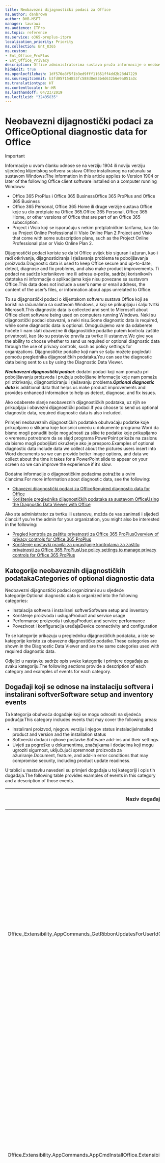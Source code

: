 ```yaml
---
title: Neobavezni dijagnostički podaci za Office
ms.author: danbrown
author: DHB-MSFT
manager: laurawi
ms.audience: ITPro
ms.topic: reference
ms.service: o365-proplus-itpro
localization_priority: Priority
ms.collection: Ent_O365
ms.custom:
- Ent_Office_ProPlus
- Ent_Office_Privacy
description: Office administratorima sustava pruža informacije o neobaveznim dijagnostičkim podacima u sustavu Office, uključujući primjere događaja.
hideEdit: true
ms.openlocfilehash: 1df576e8f5f1b3ed9fff11651ff4dd2b28d47229
ms.sourcegitcommit: b3fd057154853fc588d0e83b4d632b6e9a051a3c
ms.translationtype: HT
ms.contentlocale: hr-HR
ms.lasthandoff: 04/23/2019
ms.locfileid: "32435835"
---
```

# <a name="optional-diagnostic-data-for-office"></a><span data-ttu-id="7c516-103">Neobavezni dijagnostički podaci za Office</span><span class="sxs-lookup"><span data-stu-id="7c516-103">Optional diagnostic data for Office</span></span>

> [!IMPORTANT]
> <span data-ttu-id="7c516-104">Informacije u ovom članku odnose se na verziju 1904 ili noviju verziju sljedećeg klijentskog softvera sustava Office instaliranog na računalu sa sustavom Windows:</span><span class="sxs-lookup"><span data-stu-id="7c516-104">The information in this article applies to Version 1904 or later of the following Office client software installed on a computer running Windows:</span></span>
> - <span data-ttu-id="7c516-105">Office 365 ProPlus i Office 365 Business</span><span class="sxs-lookup"><span data-stu-id="7c516-105">Office 365 ProPlus and Office 365 Business</span></span>
> - <span data-ttu-id="7c516-106">Office 365 Personal, Office 365 Home ili druge verzije sustava Office koje su dio pretplate na Office 365.</span><span class="sxs-lookup"><span data-stu-id="7c516-106">Office 365 Personal, Office 365 Home, or other versions of Office that are part of an Office 365 subscription.</span></span>
> - <span data-ttu-id="7c516-107">Project i Visio koji se isporučuju s nekim pretplatničkim tarifama, kao što su Project Online Professional ili Visio Online Plan 2.</span><span class="sxs-lookup"><span data-stu-id="7c516-107">Project and Visio that come with some subscription plans, such as the Project Online Professional plan or Visio Online Plan 2.</span></span>

<span data-ttu-id="7c516-108">Dijagnostički podaci koriste se da bi Office uvijek bio siguran i ažuran, kao i radi otkrivanja, dijagnosticiranja i rješavanja problema te poboljšavanja proizvoda.</span><span class="sxs-lookup"><span data-stu-id="7c516-108">Diagnostic data is used to keep Office secure and up-to-date, detect, diagnose and fix problems, and also make product improvements.</span></span> <span data-ttu-id="7c516-109">Ti podaci ne sadrže korisnikovo ime ili adresu e-pošte, sadržaj korisnikovih datoteka ni informacije o aplikacijama koje nisu povezane sa sustavom Office.</span><span class="sxs-lookup"><span data-stu-id="7c516-109">This data does not include a user’s name or email address, the content of the user’s files, or information about apps unrelated to Office.</span></span>

<span data-ttu-id="7c516-110">To su dijagnostički podaci o klijentskom softveru sustava Office koji se koristi na računalima sa sustavom Windows, a koji se prikupljaju i šalju tvrtki Microsoft.</span><span class="sxs-lookup"><span data-stu-id="7c516-110">This diagnostic data is collected and sent to Microsoft about Office client software being used on computers running Windows.</span></span> <span data-ttu-id="7c516-111">Neki su dijagnostički podaci obavezni, a neki nisu.</span><span class="sxs-lookup"><span data-stu-id="7c516-111">Some diagnostic data is required, while some diagnostic data is optional.</span></span> <span data-ttu-id="7c516-112">Omogućujemo vam da odaberete hoćete li nam slati obavezne ili dijagnostičke podatke putem kontrola zaštite privatnosti, kao što su postavke pravila za tvrtke ili ustanove.</span><span class="sxs-lookup"><span data-stu-id="7c516-112">We give you the ability to choose whether to send us required or optional diagnostic data through the use of privacy controls, such as policy settings for organizations.</span></span> <span data-ttu-id="7c516-113">Dijagnostičke podatke koji nam se šalju možete pogledati pomoću preglednika dijagnostičkih podataka.</span><span class="sxs-lookup"><span data-stu-id="7c516-113">You can see the diagnostic data being sent to us by using the Diagnostic Data Viewer.</span></span>

<span data-ttu-id="7c516-114">***Neobavezni dijagnostički podaci***: dodatni podaci koji nam pomažu pri poboljšavanju proizvoda i pružaju poboljšane informacije koje nam pomažu pri otkrivanju, dijagnosticiranju i rješavanju problema.</span><span class="sxs-lookup"><span data-stu-id="7c516-114">***Optional diagnostic data*** is additional data that helps us make product improvements and provides enhanced information to help us detect, diagnose, and fix issues.</span></span>

<span data-ttu-id="7c516-115">Ako odaberete slanje neobaveznih dijagnostičkih podataka, uz njih se prikupljaju i obavezni dijagnostički podaci.</span><span class="sxs-lookup"><span data-stu-id="7c516-115">If you choose to send us optional diagnostic data, required diagnostic data is also included.</span></span>

<span data-ttu-id="7c516-116">Primjeri neobaveznih dijagnostičkih podataka obuhvaćaju podatke koje prikupljamo o slikama koje korisnici umeću u dokumente programa Word da bismo mogli ponuditi bolje mogućnosti za slike te podatke koje prikupljamo o vremenu potrebnom da se slajd programa PowerPoint prikaže na zaslonu da bismo mogli poboljšati okruženje ako je presporo.</span><span class="sxs-lookup"><span data-stu-id="7c516-116">Examples of optional diagnostic data include data we collect about the pictures users insert into Word documents so we can provide better image options, and data we collect about the time it takes for a PowerPoint slide to appear on your screen so we can improve the experience if it’s slow.</span></span>

<span data-ttu-id="7c516-117">Dodatne informacije o dijagnostičkim podacima potražite u ovim člancima:</span><span class="sxs-lookup"><span data-stu-id="7c516-117">For more information about diagnostic data, see the following:</span></span>

- [<span data-ttu-id="7c516-118">Obavezni dijagnostički podaci za Office</span><span class="sxs-lookup"><span data-stu-id="7c516-118">Required diagnostic data for Office</span></span>](required-diagnostic-data.md)
- [<span data-ttu-id="7c516-119">Korištenje preglednika dijagnostičkih podataka sa sustavom Office</span><span class="sxs-lookup"><span data-stu-id="7c516-119">Using the Diagnostic Data Viewer with Office</span></span>](https://support.office.com/article/cf761ce9-d805-4c60-a339-4e07f3182855)

<span data-ttu-id="7c516-120">Ako ste administrator za tvrtku ili ustanovu, možda će vas zanimati i sljedeći članci:</span><span class="sxs-lookup"><span data-stu-id="7c516-120">If you’re the admin for your organization, you might also be interested in the following:</span></span>

- [<span data-ttu-id="7c516-121">Pregled kontrola za zaštitu privatnosti za Office 365 ProPlus</span><span class="sxs-lookup"><span data-stu-id="7c516-121">Overview of privacy controls for Office 365 ProPlus</span></span>](overview-privacy-controls.md)
- [<span data-ttu-id="7c516-122">Korištenje postavki pravila za upravljanje kontrolama za zaštitu privatnosti za Office 365 ProPlus</span><span class="sxs-lookup"><span data-stu-id="7c516-122">Use policy settings to manage privacy controls for Office 365 ProPlus</span></span>](manage-privacy-controls.md)

## <a name="categories-of-optional-diagnostic-data"></a><span data-ttu-id="7c516-123">Kategorije neobaveznih dijagnostičkih podataka</span><span class="sxs-lookup"><span data-stu-id="7c516-123">Categories of optional diagnostic data</span></span>

<span data-ttu-id="7c516-124">Neobavezni dijagnostički podaci organizirani su u sljedeće kategorije:</span><span class="sxs-lookup"><span data-stu-id="7c516-124">Optional diagnostic data is organized into the following categories:</span></span>

- <span data-ttu-id="7c516-125">Instalacija softvera i instalirani softver</span><span class="sxs-lookup"><span data-stu-id="7c516-125">Software setup and inventory</span></span>
- <span data-ttu-id="7c516-126">Korištenje proizvoda i usluga</span><span class="sxs-lookup"><span data-stu-id="7c516-126">Product and service usage</span></span>
- <span data-ttu-id="7c516-127">Performanse proizvoda i usluga</span><span class="sxs-lookup"><span data-stu-id="7c516-127">Product and service performance</span></span>
- <span data-ttu-id="7c516-128">Povezivost i konfiguracija uređaja</span><span class="sxs-lookup"><span data-stu-id="7c516-128">Device connectivity and configuration</span></span>

<span data-ttu-id="7c516-129">Te se kategorije prikazuju u pregledniku dijagnostičkih podataka, a iste se kategorije koriste za obavezne dijagnostičke podatke.</span><span class="sxs-lookup"><span data-stu-id="7c516-129">These categories are shown in the Diagnostic Data Viewer and are the same categories used with required diagnostic data.</span></span>

<span data-ttu-id="7c516-130">Odjeljci u nastavku sadrže opis svake kategorije i primjere događaja za svaku kategoriju.</span><span class="sxs-lookup"><span data-stu-id="7c516-130">The following sections provide a description of each category and examples of events for each category.</span></span>

## <a name="software-setup-and-inventory-events"></a><span data-ttu-id="7c516-131">Događaji koji se odnose na instalaciju softvera i instalirani softver</span><span class="sxs-lookup"><span data-stu-id="7c516-131">Software setup and inventory events</span></span>

<span data-ttu-id="7c516-132">Ta kategorija obuhvaća događaje koji se mogu odnositi na sljedeća područja:</span><span class="sxs-lookup"><span data-stu-id="7c516-132">This category includes events that may cover the following areas:</span></span>

- <span data-ttu-id="7c516-133">Instalirani proizvod, njegovu verziju i njegov status instalacije</span><span class="sxs-lookup"><span data-stu-id="7c516-133">Installed product and version and the installation status</span></span>
- <span data-ttu-id="7c516-134">Softverski dodaci i njihove postavke.</span><span class="sxs-lookup"><span data-stu-id="7c516-134">Software add-ins and their settings.</span></span>
- <span data-ttu-id="7c516-135">Uvjeti za pogreške u dokumentima, značajkama i dodacima koji mogu ugroziti sigurnost, uključujući spremnost proizvoda za ažuriranje.</span><span class="sxs-lookup"><span data-stu-id="7c516-135">Document, feature, and add-in error conditions that may compromise security, including product update readiness.</span></span>

<span data-ttu-id="7c516-136">U tablici u nastavku navedeni su primjeri događaja u toj kategoriji i opis tih događaja.</span><span class="sxs-lookup"><span data-stu-id="7c516-136">The following table provides examples of events in this category and a description of those events.</span></span>

| <span data-ttu-id="7c516-137">**Naziv događaja**</span><span class="sxs-lookup"><span data-stu-id="7c516-137">**Event name**</span></span>   | <span data-ttu-id="7c516-138">**Opis događaja**</span><span class="sxs-lookup"><span data-stu-id="7c516-138">**Event description**</span></span>  |
| ---- | ---- |
| <span data-ttu-id="7c516-139">Office\_Extensibility\_AppCommands\_GetRibbonUpdatesForUserId</span><span class="sxs-lookup"><span data-stu-id="7c516-139">Office\_Extensibility\_AppCommands\_GetRibbonUpdatesForUserId</span></span> | <span data-ttu-id="7c516-140">Taj događaj pokazuje ažurira li Word uspješno vrpcu u korisničkom sučelju programa Word kada korisnik promijeni identitet.</span><span class="sxs-lookup"><span data-stu-id="7c516-140">This event indicates whether Word successfully updates the Ribbon in the Word User Interface when the user changes their identity.</span></span> <span data-ttu-id="7c516-141">Taj događaj koristimo za otkrivanje pogrešne instalacije i drugih problema koji mogu utjecati na korisničko sučelje sustava Office.</span><span class="sxs-lookup"><span data-stu-id="7c516-141">We use this event to detect incorrect setup and other issues that would affect the Office user interface.</span></span> |
| <span data-ttu-id="7c516-142">Office.Extensibility.AppCommands.AppCmdInstall</span><span class="sxs-lookup"><span data-stu-id="7c516-142">Office.Extensibility.AppCommands.AppCmdInstall</span></span>   | <span data-ttu-id="7c516-143">Taj događaj nudi informacije o dodatku za Office koji je korisnik instalirao, uključujući ID aplikacije, međuverziju i verziju operacijskog sustava, uspješnost instalacije i trajanje instalacije.</span><span class="sxs-lookup"><span data-stu-id="7c516-143">This event provides information about the Office add-in that the user has installed, including app ID, operating system build and version, success of installation, and duration of install.</span></span>  |

## <a name="product-and-service-usage-events"></a><span data-ttu-id="7c516-144">Događaji koji se odnose na korištenje proizvoda i usluga</span><span class="sxs-lookup"><span data-stu-id="7c516-144">Product and service usage events</span></span>

<span data-ttu-id="7c516-145">Ta kategorija obuhvaća događaje koji se mogu odnositi na sljedeća područja:</span><span class="sxs-lookup"><span data-stu-id="7c516-145">This category includes events that may cover the following areas:</span></span>

- <span data-ttu-id="7c516-146">Uspješno funkcioniranje aplikacije.</span><span class="sxs-lookup"><span data-stu-id="7c516-146">Success of application functionality.</span></span> <span data-ttu-id="7c516-147">Ograničeno na otvaranje i zatvaranje aplikacije i dokumenata, uređivanje datoteka i zajedničko korištenje dokumenata (suradnju).</span><span class="sxs-lookup"><span data-stu-id="7c516-147">Limited to opening and closing of the application and documents, file editing, and file sharing (collaboration).</span></span>
- <span data-ttu-id="7c516-148">Utvrđivanje je li došlo do određenih događaja povezanih sa značajkama, kao što je pokretanje ili zaustavljanje, te utvrđivanje je li značajka pokrenuta.</span><span class="sxs-lookup"><span data-stu-id="7c516-148">Determination if specific feature events have occurred, such as start or stop, and if feature is running.</span></span>
- <span data-ttu-id="7c516-149">Značajke pristupačnosti u sustavu Office</span><span class="sxs-lookup"><span data-stu-id="7c516-149">Office accessibility features</span></span>

<span data-ttu-id="7c516-150">U tablici u nastavku navedeni su primjeri događaja u toj kategoriji i opis tih događaja.</span><span class="sxs-lookup"><span data-stu-id="7c516-150">The following table provides examples of events in this category and a description of those events.</span></span>

| <span data-ttu-id="7c516-151">**Naziv događaja**</span><span class="sxs-lookup"><span data-stu-id="7c516-151">**Event name**</span></span>   | <span data-ttu-id="7c516-152">**Opis događaja**</span><span class="sxs-lookup"><span data-stu-id="7c516-152">**Event description**</span></span>  |
| ------ | ------- |
| <span data-ttu-id="7c516-153">Office.Word.Commanding.Highlight</span><span class="sxs-lookup"><span data-stu-id="7c516-153">Office.Word.Commanding.Highlight</span></span>  | <span data-ttu-id="7c516-154">Taj događaj pokazuje da je Word izvršio naredbu za isticanje teksta.</span><span class="sxs-lookup"><span data-stu-id="7c516-154">This event indicates Word has executed the command to highlight text.</span></span> <span data-ttu-id="7c516-155">Taj događaj koristimo za otkrivanje pogrešaka u naredbi za označavanje teksta.</span><span class="sxs-lookup"><span data-stu-id="7c516-155">We use this event to detect errors in the text-highlight command.</span></span>  |
| <span data-ttu-id="7c516-156">Office.Translator.AddInLoaded</span><span class="sxs-lookup"><span data-stu-id="7c516-156">Office.Translator.AddInLoaded</span></span>   | <span data-ttu-id="7c516-157">Impulsni podaci koji pokazuju da je značajka prevoditelja uspješno učitana i prikazana.</span><span class="sxs-lookup"><span data-stu-id="7c516-157">A heartbeat to indicate that the translator feature has been loaded and rendered successfully.</span></span>  |
| <span data-ttu-id="7c516-158">Office.Graphics.InsertPictureCommandActivity</span><span class="sxs-lookup"><span data-stu-id="7c516-158">Office.Graphics.InsertPictureCommandActivity</span></span>  | <span data-ttu-id="7c516-159">Prati uspješnost ili neuspješnost značajke umetanja slike i prijavljuje pojedinosti o vrstama umetnutih slika i njihovu izvoru.</span><span class="sxs-lookup"><span data-stu-id="7c516-159">Tracks the success or failure of the Insert Picture feature, and also reports details of types of pictures inserted and from which source.</span></span>|
| <span data-ttu-id="7c516-160">Office.PowerPoint.PPT.Desktop.SummaryZoomInsertionRule</span><span class="sxs-lookup"><span data-stu-id="7c516-160">Office.PowerPoint.PPT.Desktop.SummaryZoomInsertionRule</span></span>   | <span data-ttu-id="7c516-161">Taj događaj utvrđuje ima li u dokumentu sekcija kada korisnik umeće skupni pregled te je li korisnik odabrao brisanje postojećih sekcija.</span><span class="sxs-lookup"><span data-stu-id="7c516-161">This event determines if there are any sections present in a document when the user is inserting Summary Zoom and if the user chooses to delete existing sections.</span></span> |
| <span data-ttu-id="7c516-162">Office.Security.SecureReaderHost.ProtectedViewValidation</span><span class="sxs-lookup"><span data-stu-id="7c516-162">Office.Security.SecureReaderHost.ProtectedViewValidation</span></span> | <span data-ttu-id="7c516-163">Prati kada je i zašto datoteka otvorena u zaštićenom prikazu.</span><span class="sxs-lookup"><span data-stu-id="7c516-163">Tracks when and why a file is opened in Protected View.</span></span> <span data-ttu-id="7c516-164">Koristi se za dijagnosticiranje stanja kada se zaštićeni prikaz nije mogao uspješno aktivirati da bi se provjerilo funkcionira li značajka ispravno.</span><span class="sxs-lookup"><span data-stu-id="7c516-164">Used to diagnose conditions where Protected View may not be correctly triggered to ensure the feature is working properly.</span></span> |

## <a name="product-and-service-performance-events"></a><span data-ttu-id="7c516-165">Događaji koji se odnose na performanse proizvoda i usluga</span><span class="sxs-lookup"><span data-stu-id="7c516-165">Product and service performance events</span></span>

<span data-ttu-id="7c516-166">Ta kategorija obuhvaća događaje koji se mogu odnositi na sljedeća područja:</span><span class="sxs-lookup"><span data-stu-id="7c516-166">This category includes events that may cover the following areas:</span></span>

- <span data-ttu-id="7c516-167">Neočekivana zatvaranja (rušenja) aplikacija i stanje aplikacije kada se to dogodi.</span><span class="sxs-lookup"><span data-stu-id="7c516-167">Unexpected application exits (crashes) and the state of the application when that happens.</span></span>
- <span data-ttu-id="7c516-168">Loše vrijeme odziva ili performanse u situacijama kao što su pokretanje aplikacije ili otvaranje datoteke.</span><span class="sxs-lookup"><span data-stu-id="7c516-168">Poor response time or performance for scenarios such as application start up or opening a file.</span></span>
- <span data-ttu-id="7c516-169">Pogreške u funkcioniranju značajke ili korisničkog okruženja.</span><span class="sxs-lookup"><span data-stu-id="7c516-169">Errors in functionality of a feature or user experience.</span></span>

<span data-ttu-id="7c516-170">U tablici u nastavku navedeni su primjeri događaja u toj kategoriji i opis tih događaja.</span><span class="sxs-lookup"><span data-stu-id="7c516-170">The following table provides examples of events in this category and a description of those events.</span></span>

| <span data-ttu-id="7c516-171">**Naziv događaja**</span><span class="sxs-lookup"><span data-stu-id="7c516-171">**Event name**</span></span>    | <span data-ttu-id="7c516-172">**Opis događaja**</span><span class="sxs-lookup"><span data-stu-id="7c516-172">**Event description**</span></span>   |
| --------------- | -------------- |
| <span data-ttu-id="7c516-173">Office\_Word\_Word\_CoreSaveTime100ns</span><span class="sxs-lookup"><span data-stu-id="7c516-173">Office\_Word\_Word\_CoreSaveTime100ns</span></span>     | <span data-ttu-id="7c516-174">Taj događaj bilježi performanse aktivnosti spremanja dokumenta u programu Word.</span><span class="sxs-lookup"><span data-stu-id="7c516-174">This event logs the performance of a document save activity by Word.</span></span> <span data-ttu-id="7c516-175">Taj događaj koristimo za otkrivanje pogrešaka i problema s performansama tijekom aktivnosti spremanja dokumenta u programu Word.</span><span class="sxs-lookup"><span data-stu-id="7c516-175">We use this event to detect errors and performance issues in the Word save document activity.</span></span>|
| <span data-ttu-id="7c516-176">Office.Identity.SignInForWamAccountAad</span><span class="sxs-lookup"><span data-stu-id="7c516-176">Office.Identity.SignInForWamAccountAad</span></span>  | <span data-ttu-id="7c516-177">Taj se događaj šalje kada se korisnik prijavi na račun za Azure Active Directory pomoću biblioteke upravitelja web-računa (Web Account Manager, WAM).</span><span class="sxs-lookup"><span data-stu-id="7c516-177">This event is sent when a user is signed in to an Azure Active Directory account with Web Account Manager (WAM) library.</span></span> <span data-ttu-id="7c516-178">Taj događaj šalje metapodatke kao što su AppName, AppVersion i ErrorCode ako događaj ne uspije.</span><span class="sxs-lookup"><span data-stu-id="7c516-178">This event sends metadata such as AppName, AppVersion, and ErrorCode if the event failed.</span></span> |
| <span data-ttu-id="7c516-179">Office.PowerPoint.PPT.Desktop.FileOpen.FirstSlideMasterThumbnailRenderTime</span><span class="sxs-lookup"><span data-stu-id="7c516-179">Office.PowerPoint.PPT.Desktop.FileOpen.FirstSlideMasterThumbnailRenderTime</span></span> | <span data-ttu-id="7c516-180">Taj događaj prikuplja podatke o vremenu potrebnom za prikaz minijature prve matrice slajda u programu PowerPoint.</span><span class="sxs-lookup"><span data-stu-id="7c516-180">This event collects the length of time it takes to render the first slide master thumbnail in PowerPoint.</span></span>  |
| <span data-ttu-id="7c516-181">Office.Extensibility.Diagnostics</span><span class="sxs-lookup"><span data-stu-id="7c516-181">Office.Extensibility.Diagnostics</span></span>   | <span data-ttu-id="7c516-182">Taj događaj nudi općenite dijagnostičke podatke za dodatke sustava Office, kao što su izvješća o rušenju radi otklanjanja pogrešaka.</span><span class="sxs-lookup"><span data-stu-id="7c516-182">This event provides general diagnostic information for Office add-ins, such as crash reports for debugging.</span></span>|

## <a name="device-connectivity-and-configuration-events"></a><span data-ttu-id="7c516-183">Događaji koji se odnose na povezivost i konfiguracija uređaja</span><span class="sxs-lookup"><span data-stu-id="7c516-183">Device connectivity and configuration events</span></span>

<span data-ttu-id="7c516-184">Ta kategorija obuhvaća događaje koji se mogu odnositi na sljedeća područja:</span><span class="sxs-lookup"><span data-stu-id="7c516-184">This category includes events that may cover the following areas:</span></span>

- <span data-ttu-id="7c516-185">Stanje mrežne veze i postavke uređaja, kao što je memorija.</span><span class="sxs-lookup"><span data-stu-id="7c516-185">Network connection state and device settings, such as memory.</span></span>

<span data-ttu-id="7c516-186">U tablici u nastavku navedeni su primjeri događaja u toj kategoriji i opis tih događaja.</span><span class="sxs-lookup"><span data-stu-id="7c516-186">The following table provides examples of events in this category and a description of those events.</span></span>

| <span data-ttu-id="7c516-187">**Naziv događaja**</span><span class="sxs-lookup"><span data-stu-id="7c516-187">**Event name**</span></span>                    | <span data-ttu-id="7c516-188">**Opis događaja**</span><span class="sxs-lookup"><span data-stu-id="7c516-188">**Event description**</span></span>                                                                                                                                                     |
| ------ | ----- |
| <span data-ttu-id="7c516-189">Office\_Graphics\_ArtViewValidate</span><span class="sxs-lookup"><span data-stu-id="7c516-189">Office\_Graphics\_ArtViewValidate</span></span> | <span data-ttu-id="7c516-190">Taj događaj bilježi provjeru valjanosti rezultata prikaza grafike koji podržava grafičko korisničko sučelje.</span><span class="sxs-lookup"><span data-stu-id="7c516-190">This event logs validation the results of Graphics View that supports Graphics User Interface.</span></span> <span data-ttu-id="7c516-191">Taj događaj koristimo za prikupljanje podataka o korištenju i pogreškama o prikazu grafike.</span><span class="sxs-lookup"><span data-stu-id="7c516-191">We use the event to collect usage and error data about graphics rendering.</span></span> |
| <span data-ttu-id="7c516-192">Office.Graphics.ARCExceptionScope</span><span class="sxs-lookup"><span data-stu-id="7c516-192">Office.Graphics.ARCExceptionScope</span></span> | <span data-ttu-id="7c516-193">Taj događaj prati pogreške u prikazu modula za prikaz.</span><span class="sxs-lookup"><span data-stu-id="7c516-193">This event tracks rendering failures coming from the rendering engine.</span></span> |
| <span data-ttu-id="7c516-194">Office.Extensibility.ODPLatency</span><span class="sxs-lookup"><span data-stu-id="7c516-194">Office.Extensibility.ODPLatency</span></span>   | <span data-ttu-id="7c516-195">Taj događaj pruža informacije o korisnikovoj mrežnoj vezi i brzini.</span><span class="sxs-lookup"><span data-stu-id="7c516-195">This event provides information about the user’s network connection and speed.</span></span>     |
